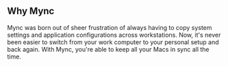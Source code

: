 ## Why Mync

Mync was born out of sheer frustration of always having to copy system settings and application configurations across workstations. Now, it's never been easier to switch from your work computer to your personal setup and back again. With Mync, you're able to keep all your Macs in sync all the time.
